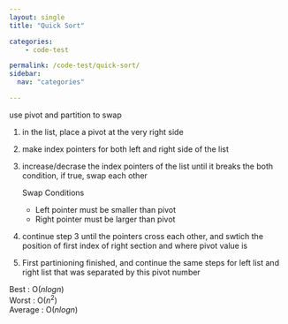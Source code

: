 ```yaml
---
layout: single
title: "Quick Sort"

categories:
    - code-test

permalink: /code-test/quick-sort/
sidebar:
  nav: "categories"

---
```


use pivot and partition to swap

1. in the list, place a pivot at the very right side
2. make index pointers for both left and right side of the list
3. increase/decrase the index pointers of the list until it breaks the both condition, if true, swap each other

      Swap Conditions
      * Left pointer must be smaller than pivot
      * Right pointer must be larger than pivot

4. continue step 3 until the pointers cross each other, and swtich the position of first index of right section and where pivot value is
5. First partinioning finished, and continue the same steps for left list and right list that was separated by this pivot number

Best : O($nlogn$)\
Worst : O($n^2$)\
Average : O($nlogn$)
